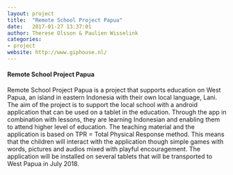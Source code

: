 ```yaml
---
layout: project
title:  "Remote School Project Papua"
date:   2017-01-27 13:37:01
author: Therese Olsson & Paulien Wisselink
categories:
- project
website: http://www.giphouse.nl/
---
```


#### Remote School Project Papua

Remote School Project Papua is a project that supports education on West Papua, an island in eastern Indonesia with their own local 
language, Lani. The aim of the project is to support the local school with a android application that can be used on a tablet in the education. 
Through the app in combination with lessons, they are learning Indonesian and enabling them to attend higher level of education.
The teaching material and the application is based on TPR = Total Physical Response method. This means that the children will interact 
with the application though simple games with words, pictures and audios mixed with playful encouragement. The application will be installed on 
several tablets that will be transported to West Papua in July 2018. 
